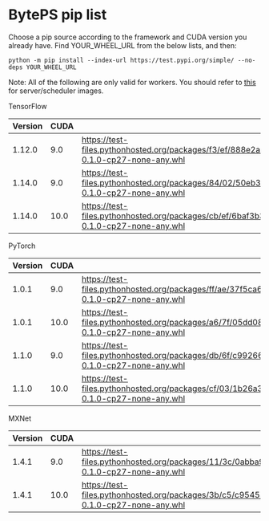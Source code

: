 # BytePS pip list

Choose a pip source according to the framework and CUDA version you already have. Find YOUR_WHEEL_URL from the below lists, and then: 

```
python -m pip install --index-url https://test.pypi.org/simple/ --no-deps YOUR_WHEEL_URL
```

Note: All of the following are only valid for workers. You should refer to [this](/docker/Dockerfile.server) for server/scheduler images.  



TensorFlow

| Version | CUDA | URL |
| --- | --- | --- |
| 1.12.0 | 9.0 | https://test-files.pythonhosted.org/packages/f3/ef/888e2a92eeb1c96081442c9f39614956d9f016dc05c0d5d0020b5e1a37f0/byteps_tensorflow1.12.0_cu90-0.1.0-cp27-none-any.whl |
| 1.14.0 | 9.0 | https://test-files.pythonhosted.org/packages/84/02/50eb38bae4097aa43253c1ef644a86425529546422272167a7f506cf1354/byteps_tensorflow1.14.0_cu90_v1-0.1.0-cp27-none-any.whl |
| 1.14.0 | 10.0 | https://test-files.pythonhosted.org/packages/cb/ef/6baf3b3d4c69f8a31a2cd50437fb7b81acd14da8fd31644bc8d21c4c850e/byteps_tensorflow1.14.0_cu100-0.1.0-cp27-none-any.whl |



PyTorch

| Version | CUDA | URL |
| --- | --- | --- |
| 1.0.1 | 9.0 | https://test-files.pythonhosted.org/packages/ff/ae/37f5ca6597081127da9f52e486d66f33806dfe61da0bbc5e04d97f818c39/byteps_pytorch1.0.1_cu90-0.1.0-cp27-none-any.whl |
| 1.0.1 | 10.0 | https://test-files.pythonhosted.org/packages/a6/7f/05dd08c83df6fb9143c29183b60c01dea16c1d81f45b70f745646c167537/byteps_pytorch1.0.1_cu100-0.1.0-cp27-none-any.whl |
| 1.1.0 | 9.0 | https://test-files.pythonhosted.org/packages/db/6f/c99266a52e71d4df875fdf3ff3fa073b98424ea0a7182a0237b1930d34be/byteps_pytorch1.1.0_cu90-0.1.0-cp27-none-any.whl |
| 1.1.0 | 10.0 | https://test-files.pythonhosted.org/packages/cf/03/1b26a3bb259d7cf1f7d4d0ad731c6a3eeae2e4f4b1273d7a344dc90b300a/byteps_pytorch1.1.0_cu100-0.1.0-cp27-none-any.whl |


MXNet

| Version | CUDA | URL |
| --- | --- | --- |
| 1.4.1 | 9.0 | https://test-files.pythonhosted.org/packages/11/3c/0abba947c2d212ea205801108e81d8445d08686bbf91a72d3dc8249dd266/byteps_mxnet1.4.1_cu90-0.1.0-cp27-none-any.whl |
| 1.4.1 | 10.0 | https://test-files.pythonhosted.org/packages/3b/c5/c9545305cac2669f90819e33c748c169a7ae6daf454326a21879b3376fff/byteps_mxnet1.4.1_cu100-0.1.0-cp27-none-any.whl |


